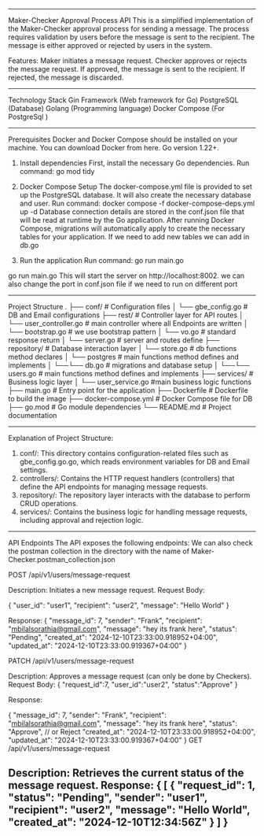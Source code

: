 ----------------------------------------------------------------------------------------------------------------

Maker-Checker Approval Process API
This is a simplified implementation of the Maker-Checker approval process for sending a message. 
The process requires validation by users before the message is sent to the recipient. 
The message is either approved or rejected by users in the system.

Features:
Maker initiates a message request.
Checker approves or rejects the message request.
If approved, the message is sent to the recipient.
If rejected, the message is discarded.

----------------------------------------------------------------------------------------------------------------

Technology Stack
Gin Framework (Web framework for Go)
PostgreSQL (Database)
Golang (Programming language)
Docker Compose (For PostgreSql )

----------------------------------------------------------------------------------------------------------------
Prerequisites
Docker and Docker Compose should be installed on your machine. You can download Docker from here.
Go version 1.22+.

1. Install dependencies
First, install the necessary Go dependencies.
   Run command:
    go mod tidy

2. Docker Compose Setup
The docker-compose.yml file is provided to set up the PostgreSQL database. It will also create the necessary database and user.
  Run command:
    docker compose -f docker-compose-deps.yml up -d
  Database connection details are stored in the conf.json file that will be read at runtime by the Go application.
  After running Docker Compose,  migrations will automatically apply to create the necessary tables for your application.
  If we need to add new tables we can add in db.go

3. Run the application
   Run command:
    go run main.go

go run main.go
This will start the server on http://localhost:8002.
we can also change the port in conf.json file if we need to run on different port

----------------------------------------------------------------------------------------------------------------
Project Structure
.
├── conf/                      # Configuration files
│   └── gbe_config.go          # DB and Email configurations
├── rest/                      # Controller layer for API routes
│   └── user_controller.go     # main controller where all Endpoints are written
│   └── bootstrap.go           # we use bootstrap pattern
│   └── vo.go                  # standard response return
│   └── server.go              # server and routes define
├── repository/                # Database interaction layer
│   └── store.go               # db functions method declares
│   └── postgres               # main functions method defines and implements
│   └──└── db.go               # migrations and database setup
│   └──└── users.go            # main functions method defines and implements
├── services/                  # Business logic layer
│   └── user_service.go        #main business logic functions
├── main.go                    # Entry point for the application
├── Dockerfile                 # Dockerfile to build the image
├── docker-compose.yml         # Docker Compose file for DB
├── go.mod                     # Go module dependencies
└── README.md                  # Project documentation

----------------------------------------------------------------------------------------------------------------
Explanation of Project Structure:
1. conf/: This directory contains configuration-related files such as gbe_config.go.go, which reads environment variables for DB and Email settings.
2. controllers/: Contains the HTTP request handlers (controllers) that define the API endpoints for managing message requests.
3. repository/: The repository layer interacts with the database to perform CRUD operations.
4. services/: Contains the business logic for handling message requests, including approval and rejection logic.

----------------------------------------------------------------------------------------------------------------

API Endpoints
The API exposes the following endpoints:
We can also check the postman collection in the directory with the name of Maker-Checker.postman_collection.json

POST /api/v1/users/message-request

Description: Initiates a new message request.
Request Body:

{
  "user_id": "user1",
  "recipient": "user2",
  "message": "Hello World"
}

Response:
{
  "message_id": 7,
  "sender": "Frank",
  "recipient": "mbilalsorathia@gmail.com",
  "message": "hey its frank here",
  "status": "Pending",
  "created_at": "2024-12-10T23:33:00.918952+04:00",
  "updated_at": "2024-12-10T23:33:00.919367+04:00"
}

PATCH /api/v1/users/message-request

Description: Approves a message request (can only be done by Checkers).
Request Body:
{
  "request_id":7,
  "user_id":"user2",
  "status":"Approve"
}

Response:

{
  "message_id": 7,
  "sender": "Frank",
  "recipient": "mbilalsorathia@gmail.com",
  "message": "hey its frank here",
  "status": "Approve", // or Reject
  "created_at": "2024-12-10T23:33:00.918952+04:00",
  "updated_at": "2024-12-10T23:33:00.919367+04:00"
}
GET /api/v1/users/message-request

Description: Retrieves the current status of the message request.
Response:
{ 
  [
    {
      "request_id": 1,
      "status": "Pending",
      "sender": "user1",
      "recipient": "user2",
      "message": "Hello World",
      "created_at": "2024-12-10T12:34:56Z"
    }
  ]
}
----------------------------------------------------------------------------------------------------------------

